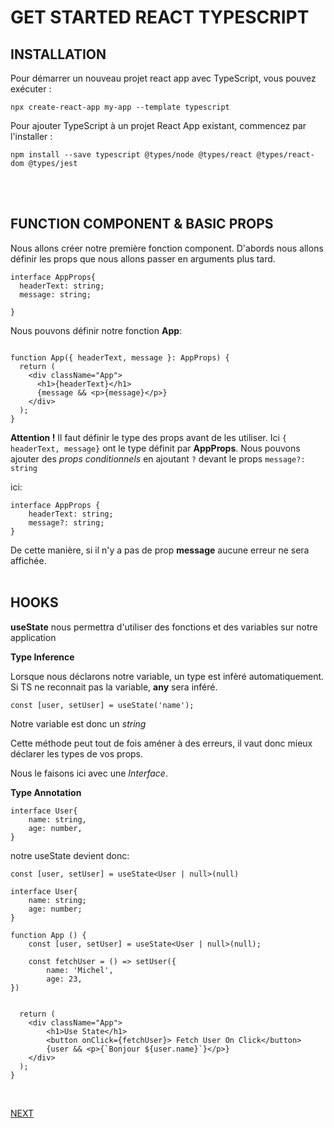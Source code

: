 # GET STARTED REACT TYPESCRIPT

## INSTALLATION

Pour démarrer un nouveau projet react app avec TypeScript, vous pouvez exécuter :

```npx create-react-app my-app --template typescript```

Pour ajouter TypeScript à un projet React App existant, commencez par l'installer :

```npm install --save typescript @types/node @types/react @types/react-dom @types/jest```

<br>
<br>

## FUNCTION COMPONENT & BASIC PROPS

Nous allons créer notre première fonction component.
D'abords nous allons définir les props que nous allons
passer en arguments plus tard.

```tsx
interface AppProps{
  headerText: string;
  message: string;

}
```
Nous pouvons définir notre fonction **App**:

```tsx

function App({ headerText, message }: AppProps) {
  return (
    <div className="App">
      <h1>{headerText}</h1>
      {message && <p>{message}</p>}
    </div>
  );
}
```

**Attention !** Il faut définir le type des props avant de les utiliser.
Ici ``{ headerText, message}`` ont le type définit par **AppProps**.
Nous pouvons ajouter des *props conditionnels* en ajoutant ``?`` devant le props ``message?: string``

ici:
```tsx
interface AppProps {
    headerText: string;
    message?: string;
}
```
De cette manière, si il n'y a pas de prop **message** aucune erreur ne sera affichée.
<br>
<br>

## HOOKS
**useState** nous permettra d'utiliser des fonctions et des variables sur notre application

**Type Inference**

Lorsque nous déclarons notre variable, un type est infèré automatiquement. Si TS ne reconnait pas la variable, **any** sera inféré.
  ```
  const [user, setUser] = useState('name');
  ```
Notre variable est donc un *string*

Cette méthode peut tout de fois améner à des erreurs, il vaut donc mieux déclarer les types de vos props.

Nous le faisons ici avec une *Interface*.

**Type Annotation**

  ```tsx
  interface User{
      name: string,
      age: number,
  }
  ```

  notre useState devient donc:
  ```tsx
  const [user, setUser] = useState<User | null>(null)
  ```

  
```tsx
interface User{
    name: string;
    age: number;
}

function App () {
    const [user, setUser] = useState<User | null>(null);

    const fetchUser = () => setUser({
        name: 'Michel',
        age: 23,
})


  return (
    <div className="App">
        <h1>Use State</h1>
        <button onClick={fetchUser}> Fetch User On Click</button>
        {user && <p>{`Bonjour ${user.name}`}</p>}
    </div>
  );
}

```
<br>

[NEXT](./typescript.md)